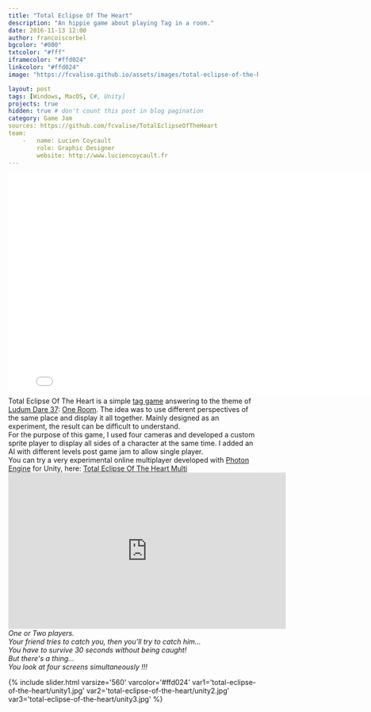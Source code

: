 ```yaml
---
title: "Total Eclipse Of The Heart"
description: "An hippie game about playing Tag in a room."
date: 2016-11-13 12:00
author: francoiscorbel
bgcolor: "#000"
txtcolor: "#fff"
iframecolor: "#ffd024"
linkcolor: "#ffd024"
image: "https://fcvalise.github.io/assets/images/total-eclipse-of-the-heart/project.gif"

layout: post
tags: [Windows, MacOS, C#, Unity]
projects: true
hidden: true # don't count this post in blog pagination
category: Game Jam
sources: https://github.com/fcvalise/TotalEclipseOfTheHeart
team:
    -   name: Lucien Coycault
        role: Graphic Designer
        website: http://www.luciencoycault.fr
---
```

<div class="general-margin">
    <div style="text-align:center;width:100%;">
        <iframe class="unity" style="width:800px;" src="//v6p9d9t4.ssl.hwcdn.net/html/555192/TotalEclipseOfTheHeartWebGL/index.html" width="800" height="450" scrolling="no" frameborder="0"></iframe>
    </div>
</div>

<div class="text justify general-margin">
    Total Eclipse Of The Heart is a simple <a alt="https://en.wikipedia.org/wiki/Tag_(game)" href="https://en.wikipedia.org/wiki/Tag_(game)" target="_blank">tag game</a>
    answering to the theme of <a alt="http://ludumdare.com/compo/ludum-dare-37/?action=preview&uid=60115" href="http://ludumdare.com/compo/ludum-dare-37/?action=preview&uid=60115" target="_blank">Ludum Dare 37</a>: 
    <a alt="http://ludumdare.com/compo/ludum-dare-37/" href="http://ludumdare.com/compo/ludum-dare-37/" target="_blank">One Room</a>.
    The idea was to use different perspectives of the same place and display it all together. Mainly designed as an experiment,
    the result can be difficult to understand.
</div>

<div class="text justify general-margin">
    For the purpose of this game, I used four cameras and developed a custom sprite player to display all sides of a character at the
    same time. I added an AI with different levels post game jam to allow single player.
</div>

<div class="text justify general-margin">
    You can try a very experimental online multiplayer developed with <a alt="https://www.photonengine.com" href="https://www.photonengine.com" target="_blank">Photon Engine</a> for Unity, here:
    <a alt="https://octostudio.itch.io/total-eclipse-of-the-heart-multi" href="https://octostudio.itch.io/total-eclipse-of-the-heart-multi?secret=xOErAE5klDwmWs0WkIggNDEfDvU" target="blank">Total Eclipse Of The Heart Multi</a>
</div>

<div class="video general-margin">
    <iframe width="560px" height="315px" src="https://www.youtube.com/embed/9OkViJzYrWI?modestbranding=1&autohide=1&showinfo=0&controls=0&rel=0" frameborder="0" allowfullscreen></iframe>
</div>

<div class="text general-margin"><i>
One or Two players.<br>
Your friend tries to catch you, then you'll try to catch him...<br>
You have to survive 30 seconds without being caught!<br>
But there's a thing...<br>
You look at four screens simultaneously !!!<br>
</i></div>

{% include slider.html varsize='560' varcolor='#ffd024' var1='total-eclipse-of-the-heart/unity1.jpg' var2='total-eclipse-of-the-heart/unity2.jpg' var3='total-eclipse-of-the-heart/unity3.jpg' %}


